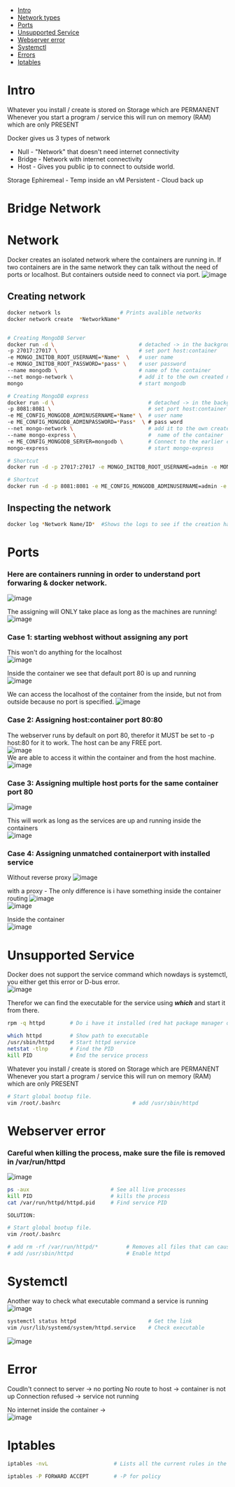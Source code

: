 - [Intro](#intro)
- [Network types](#network-type)
- [Ports](#ports)
- [Unsupported Service](#unsupported-service)
- [Webserver error](#webserver-error)
- [Systemctl](#systemctl)
- [Errors](#errors)
- [Iptables](#iptables)


# Intro
Whatever you install / create is stored on Storage which are PERMANENT
Whenever you start a program / service this will run on memory (RAM) which are only PRESENT

Docker gives us 3 types of network
* Null - "Network" that doesn't need internet connectivity
* Bridge - Network with internet connectivity
* Host - Gives you public ip to connect to outside world.

Storage
Ephiremeal - Temp inside an vM
Persistent - Cloud back up
# Bridge Network


# Network
Docker creates an isolated network where the containers are running in. If two containers are in the same network they can talk without the need of ports or localhost.
But containers outside need to connect via port.
![image](https://github.com/Keeriiim/Docker/assets/117115289/3f0cb5dd-42b4-4eea-89d1-e7be20c19c86)  

## Creating network
```bash
docker network ls                   # Prints avalible networks
docker network create  *NetworkName*


# Creating MongoDB Server
docker run -d \                           # detached -> in the background
-p 27017:27017 \                          # set port host:container
-e MONGO_INITDB_ROOT_USERNAME=*Name*  \   # user name
-e MONGO_INITDB_ROOT_PASSWORD=*pass* \    # user password
--name mongodb \                          # name of the container
--net mongo-network \                     # add it to the own created network called mongo-network
mongo                                     # start mongodb

# Creating MongoDB express
docker run -d \                              # detached -> in the background
-p 8081:8081 \                               # set port host:container
-e ME_CONFIG_MONGODB_ADMINUSERNAME=*Name* \  # user name
-e ME_CONFIG_MONGODB_ADMINPASSWORD=*Pass*  \ # pass word
--net mongo-network \                        # add it to the own created network called mongo-network 
--name mongo-express \                       #  name of the container
-e ME_CONFIG_MONGODB_SERVER=mongodb \        # Connect to the earlier created mongo server 
mongo-express                                # start mongo-express

# Shortcut
docker run -d -p 27017:27017 -e MONGO_INITDB_ROOT_USERNAME=admin -e MONGO_INITDB_ROOT_PASSWORD=admin --name mongodb --net mongo-network mongo                                    

# Shortcut
docker run -d -p 8081:8081 -e ME_CONFIG_MONGODB_ADMINUSERNAME=admin -e ME_CONFIG_MONGODB_ADMINPASSWORD=admin --net mongo-network --name mongo-express -e ME_CONFIG_MONGODB_SERVER=mongodb mongo-express 
```

## Inspecting the network
```bash
docker log *Network Name/ID*  #Shows the logs to see if the creation has been successfull
```

# Ports
### Here are containers running in order to understand port forwaring & docker network.    
![image](https://github.com/Keeriiim/Docker/assets/117115289/a68b0e93-0f9d-4c92-92d6-cb0205bde7cf)  

The assigning will ONLY take place as long as the machines are running!  
![image](https://github.com/Keeriiim/Docker/assets/117115289/f3fae0b1-b23f-4471-9642-7acf57475cd0)  

### Case 1: starting webhost without assigning any port  
This won't do anything for the localhost  
![image](https://github.com/Keeriiim/Docker/assets/117115289/92f797b1-56c1-4d1b-82ea-91468444410b)  
  
Inside the container we see that default port 80 is up and running  
![image](https://github.com/Keeriiim/Docker/assets/117115289/df2ad5d5-4e3c-48a1-b52a-b4aaa043d15b)  
  
We can access the localhost of the container from the inside, but not from outside because no port is specified.
![image](https://github.com/Keeriiim/Docker/assets/117115289/eabed2d0-ce76-4d2d-b9ff-dca717991e93)  

### Case 2: Assigning host:container port 80:80  
The webserver runs by default on port 80, therefor it MUST be set to -p host:80 for it to work. The host can be any FREE port.  
![image](https://github.com/Keeriiim/Docker/assets/117115289/f234b687-f49b-42bf-92dc-4afa53cacc58)   
We are able to access it within the container and from the host machine.  
![image](https://github.com/Keeriiim/Docker/assets/117115289/44e7eba7-823e-4506-b027-25b8f739b6c3)  


### Case 3: Assigning multiple host ports for the same container port 80  
![image](https://github.com/Keeriiim/Docker/assets/117115289/c340e2d2-2986-4cfb-bb4c-e2ae376292f1)  

This will work as long as the services are up and running inside the containers  
![image](https://github.com/Keeriiim/Docker/assets/117115289/de5bbd50-71af-471f-a95f-cc0730c4748f)


### Case 4: Assigning unmatched containerport with installed service  
Without reverse proxy
![image](https://github.com/Keeriiim/Docker/assets/117115289/66224ebd-4cc6-4ea4-aaee-1d2466194711)  

with a proxy - The only difference is i have something inside the container routing 
![image](https://github.com/Keeriiim/Docker/assets/117115289/7c6d42d7-ce03-4a38-8ece-7d1288d76d78)  
![image](https://github.com/Keeriiim/Docker/assets/117115289/3ae7b7a9-1732-4eb0-9ace-6869c2da5b59)  

Inside the container  
![image](https://github.com/Keeriiim/Docker/assets/117115289/503716fe-1807-4ab0-8cd6-2d73acb66426)  







# Unsupported Service
Docker does not support the service command which nowdays is systemctl, you either get this error or D-bus error.  
![image](https://github.com/Keeriiim/Docker/assets/117115289/4556f9e1-414f-4771-a895-51ba959e28e6)  

Therefor we can find the executable for the service using ***which*** and start it from there.
```bash
rpm -q httpd        # Do i have it installed (red hat package manager query)

which httpd         # Show path to executable
/usr/sbin/httpd     # Start httpd service
netstat -tlnp       # Find the PID
kill PID            # End the service process
```

Whatever you install / create is stored on Storage which are PERMANENT
Whenever you start a program / service this will run on memory (RAM) which are only PRESENT

```bash
# Start global bootup file.
vim /root/.bashrc                       # add /usr/sbin/httpd
```

# Webserver error
### Careful when killing the process, make sure the file is removed in /var/run/httpd  
![image](https://github.com/Keeriiim/Docker/assets/117115289/77da49c2-1ccf-466b-9c6b-b9e80967f363)  

```bash
ps -aux                          # See all live processes
kill PID                         # kills the process
cat /var/run/httpd/httpd.pid     # Find service PID
```

```bash
SOLUTION:

# Start global bootup file.
vim /root/.bashrc

# add rm -rf /var/run/httpd/*         # Removes all files that can cause a buff
# add /usr/sbin/httpd                 # Enable httpd
```


# Systemctl
Another way to check what executable command a service is running  
![image](https://github.com/Keeriiim/Docker/assets/117115289/9ee5f537-5ec0-406f-ad3c-0c8ed0c5e3c9)  

```bash
systemctl status httpd                       # Get the link
vim /usr/lib/systemd/system/httpd.service    # Check executable
```



![image](https://github.com/Keeriiim/Docker/assets/117115289/258e5c34-5c0c-4984-b3f3-bc14b7c42de3) 


# Error
Coudln't connect to server -> no porting 
No route to host -> container is not up
Connection refused -> service not running

No internet inside the container ->  
![image](https://github.com/Keeriiim/Docker/assets/117115289/0d794684-b177-4601-b0e3-0db4fac5c7cc)  


# Iptables
```bash
iptables -nvL                     # Lists all the current rules in the iptables firewall

iptables -P FORWARD ACCEPT        # -P for policy
```











